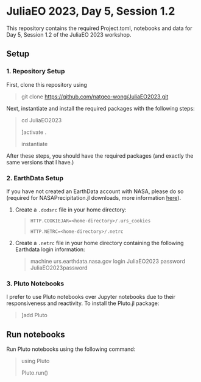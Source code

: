 # JuliaEO 2023, Day 5, Session 1.2

This repository contains the required Project.toml, notebooks and data for Day 5, Session 1.2 of the JuliaEO 2023 workshop.

## Setup

### 1. Repository Setup

First, clone this repository using
> git clone https://github.com/natgeo-wong/JuliaEO2023.git

Next, instantiate and install the required packages with the following steps:
> cd JuliaEO2023
> 
> ]activate .
> 
> instantiate

After these steps, you should have the required packages (and exactly the same versions that I have.)

### 2. EarthData Setup

If you have not created an EarthData account with NASA, please do so (required for NASAPrecipitation.jl downloads, more information [here](https://natgeo-wong.github.io/NASAPrecipitation.jl/dev/download.html)).

1. Create a `.dodsrc` file in your home directory:
    > `HTTP.COOKIEJAR=<home-directory>/.urs_cookies`
    > 
    > `HTTP.NETRC=<home-directory>/.netrc`
2. Create a `.netrc` file in your home directory containing the following Earthdata login information:
    > machine urs.earthdata.nasa.gov login JuliaEO2023 password JuliaEO2023password

### 3. Pluto Notebooks

I prefer to use Pluto notebooks over Jupyter notebooks due to their responsiveness and reactivity.  To install the Pluto.jl package:
> ]add Pluto

## Run notebooks
Run Pluto notebooks using the following command:
> using Pluto
>
> Pluto.run()
